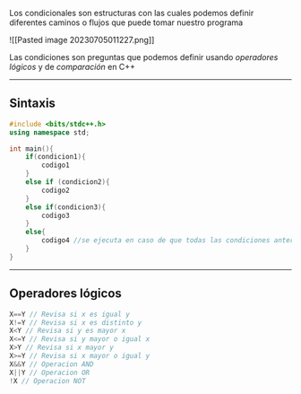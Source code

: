 Los condicionales son estructuras con las cuales podemos definir diferentes caminos o flujos que puede tomar nuestro programa

![[Pasted image 20230705011227.png]]

Las condiciones son preguntas que podemos definir usando *operadores lógicos* y de *comparación* en C++

***
## Sintaxis

```cpp
#include <bits/stdc++.h>
using namespace std;

int main(){
	if(condicion1){
		codigo1
	}
	else if (condicion2){
		codigo2
	}
	else if(condicion3){
		codigo3
	}
	else{
		codigo4 //se ejecuta en caso de que todas las condiciones anteriores sean false
	}
}
```

***

## Operadores lógicos 

```cpp
X==Y // Revisa si x es igual y
X!=Y // Revisa si x es distinto y
X<Y // Revisa si y es mayor x
X<=Y // Revisa si y mayor o igual x
X>Y // Revisa si x mayor y
X>=Y // Revisa si x mayor o igual y
X&&Y // Operacion AND
X||Y // Operacion OR
!X // Operacion NOT
```


